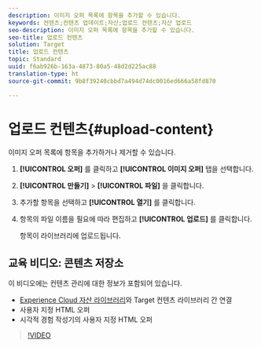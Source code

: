 ```yaml
---
description: 이미지 오퍼 목록에 항목을 추가할 수 있습니다.
keywords: 컨텐츠;컨텐츠 업데이트;자산;업로드 컨텐츠;자산 업로드
seo-description: 이미지 오퍼 목록에 항목을 추가할 수 있습니다.
seo-title: 업로드 컨텐츠
solution: Target
title: 업로드 컨텐츠
topic: Standard
uuid: f6ab926b-163a-4873-80a5-48d2d225ac88
translation-type: ht
source-git-commit: 9b8f39240cbbd7a494d74dc0016ed666a58fd870

---
```



# 업로드 컨텐츠{#upload-content}

이미지 오퍼 목록에 항목을 추가하거나 제거할 수 있습니다.

1. **[!UICONTROL 오퍼]** 를 클릭하고 **[!UICONTROL 이미지 오퍼]** 탭을 선택합니다.
1. **[!UICONTROL 만들기]** &gt; **[!UICONTROL 파일]** 을 클릭합니다.
1. 추가할 항목을 선택하고 **[!UICONTROL 열기]** 를 클릭합니다.
1. 항목의 파일 이름을 필요에 따라 편집하고 **[!UICONTROL 업로드]** 를 클릭합니다.

   항목이 라이브러리에 업로드됩니다.

## 교육 비디오: 콘텐츠 저장소

이 비디오에는 컨텐츠 관리에 대한 정보가 포함되어 있습니다.

* [Experience Cloud 자산 라이브러리](https://marketing.adobe.com/resources/help/ko_KR/mcloud/creative_cloud.html)와 Target 컨텐츠 라이브러리 간 연결
* 사용자 지정 HTML 오퍼
* 시각적 경험 작성기의 사용자 지정 HTML 오퍼

>[!VIDEO](https://video.tv.adobe.com/v/17387)